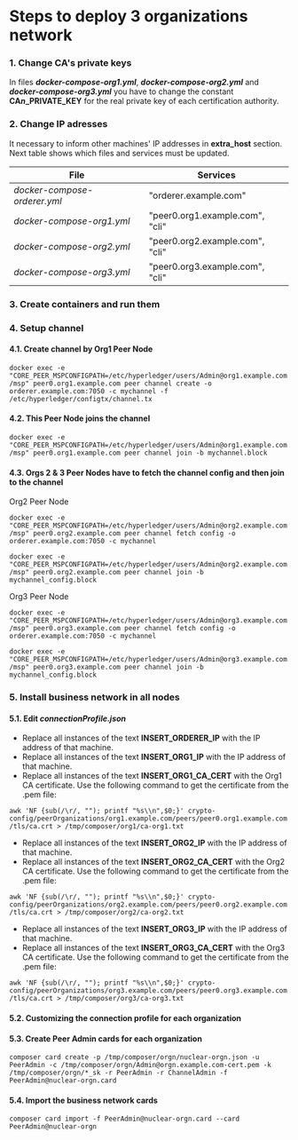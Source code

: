 # Steps to deploy 3 organizations network

### 1. Change CA's private keys

In files ***docker-compose-org1.yml***, ***docker-compose-org2.yml*** and ***docker-compose-org3.yml*** you have to change the constant **CA*n*_PRIVATE_KEY** for the real private key of each certification authority.

### 2. Change IP adresses

It necessary to inform other machines' IP addresses in **extra_host** section. Next table shows which files and services must be updated.

| File                         | Services                        |
| ---------------------------- | ------------------------------- |
| *docker-compose-orderer.yml* | "orderer.example.com"           |
| *docker-compose-org1.yml*    | "peer0.org1.example.com", "cli" |
| *docker-compose-org2.yml*    | "peer0.org2.example.com", "cli" |
| *docker-compose-org3.yml*    | "peer0.org3.example.com", "cli" |

### 3. Create containers and run them

### 4. Setup channel

#### 4.1. Create channel by Org1 Peer Node
`docker exec -e "CORE_PEER_MSPCONFIGPATH=/etc/hyperledger/users/Admin@org1.example.com/msp" peer0.org1.example.com peer channel create -o orderer.example.com:7050 -c mychannel -f /etc/hyperledger/configtx/channel.tx`

#### 4.2. This Peer Node joins the channel
`docker exec -e "CORE_PEER_MSPCONFIGPATH=/etc/hyperledger/users/Admin@org1.example.com/msp" peer0.org1.example.com peer channel join -b mychannel.block`

#### 4.3. Orgs 2 & 3 Peer Nodes have to fetch the channel config and then join to the channel
Org2 Peer Node

`docker exec -e "CORE_PEER_MSPCONFIGPATH=/etc/hyperledger/users/Admin@org2.example.com/msp" peer0.org2.example.com peer channel fetch config -o orderer.example.com:7050 -c mychannel`

`docker exec -e "CORE_PEER_MSPCONFIGPATH=/etc/hyperledger/users/Admin@org2.example.com/msp" peer0.org2.example.com peer channel join -b mychannel_config.block`

Org3 Peer Node

`docker exec -e "CORE_PEER_MSPCONFIGPATH=/etc/hyperledger/users/Admin@org3.example.com/msp" peer0.org3.example.com peer channel fetch config -o orderer.example.com:7050 -c mychannel`

`docker exec -e "CORE_PEER_MSPCONFIGPATH=/etc/hyperledger/users/Admin@org3.example.com/msp" peer0.org3.example.com peer channel join -b mychannel_config.block`

### 5. Install business network in all nodes

#### 5.1. Edit *connectionProfile.json*
* Replace all instances of the text **INSERT_ORDERER_IP** with the IP address of that machine.
* Replace all instances of the text **INSERT_ORG1_IP** with the IP address of that machine.
* Replace all instances of the text **INSERT_ORG1_CA_CERT** with the Org1 CA certificate. Use the following command to get the certificate from the .pem file:

`awk 'NF {sub(/\r/, ""); printf "%s\\n",$0;}' crypto-config/peerOrganizations/org1.example.com/peers/peer0.org1.example.com/tls/ca.crt > /tmp/composer/org1/ca-org1.txt`
* Replace all instances of the text **INSERT_ORG2_IP** with the IP address of that machine.
* Replace all instances of the text **INSERT_ORG2_CA_CERT** with the Org2 CA certificate. Use the following command to get the certificate from the .pem file:

`awk 'NF {sub(/\r/, ""); printf "%s\\n",$0;}' crypto-config/peerOrganizations/org2.example.com/peers/peer0.org2.example.com/tls/ca.crt > /tmp/composer/org2/ca-org2.txt`
* Replace all instances of the text **INSERT_ORG3_IP** with the IP address of that machine.
* Replace all instances of the text **INSERT_ORG3_CA_CERT** with the Org3 CA certificate. Use the following command to get the certificate from the .pem file:

`awk 'NF {sub(/\r/, ""); printf "%s\\n",$0;}' crypto-config/peerOrganizations/org3.example.com/peers/peer0.org3.example.com/tls/ca.crt > /tmp/composer/org3/ca-org3.txt`

#### 5.2. Customizing the connection profile for each organization

#### 5.3. Create Peer Admin cards for each organization

`composer card create -p /tmp/composer/orgn/nuclear-orgn.json -u PeerAdmin -c /tmp/composer/orgn/Admin@orgn.example.com-cert.pem -k /tmp/composer/orgn/*_sk -r PeerAdmin -r ChannelAdmin -f PeerAdmin@nuclear-orgn.card`

#### 5.4. Import the business network cards

`composer card import -f PeerAdmin@nuclear-orgn.card --card PeerAdmin@nuclear-orgn` 